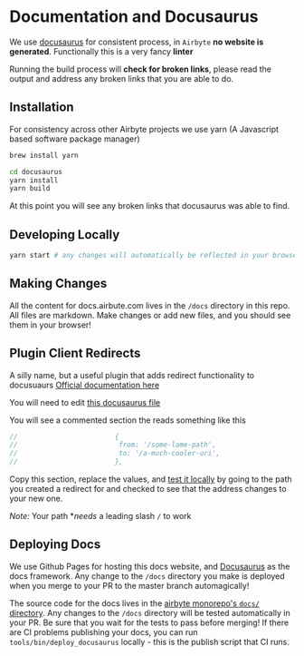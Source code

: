 # Documentation and Docusaurus

We use [docusaurus](https://docusaurus.io) for consistent process, in `Airbyte` **no website is generated**.
Functionally this is a very fancy **linter**

Running the build process will **check for broken links**, please read the output and address
any broken links that you are able to do.

## Installation

For consistency across other Airbyte projects we use yarn (A Javascript based software package manager)

```bash
brew install yarn

cd docusaurus
yarn install
yarn build
```

At this point you will see any broken links that docusaurus was able to find.

## Developing Locally

```bash
yarn start # any changes will automatically be reflected in your browser!
```

## Making Changes

All the content for docs.airbute.com lives in the `/docs` directory in this repo. All files are markdown. Make changes or add new files, and you should see them in your browser!

## Plugin Client Redirects

A silly name, but a useful plugin that adds redirect functionality to docusuaurs
[Official documentation here](https://docusaurus.io/docs/api/plugins/@docusaurus/plugin-client-redirects)

You will need to edit [this docusaurus file](https://github.com/airbytehq/airbyte/blob/master/docusaurus/docusaurus.config.js#L22)

You will see a commented section the reads something like this

```js
//                        {
//                         from: '/some-lame-path',
//                         to: '/a-much-cooler-uri',
//                        },
```

Copy this section, replace the values, and [test it locally](locally_testing_docusaurus.md) by going to the
path you created a redirect for and checked to see that the address changes to your new one.

_Note:_ Your path \*_needs_ a leading slash `/` to work

## Deploying Docs

We use Github Pages for hosting this docs website, and [Docusaurus](https://docusaurus.io/) as the docs framework. Any change to the `/docs` directory you make is deployed when you merge to your PR to the master branch automagically!

The source code for the docs lives in the [airbyte monorepo's `docs/` directory](https://github.com/airbytehq/airbyte/tree/master/docs). Any changes to the `/docs` directory will be tested automatically in your PR. Be sure that you wait for the tests to pass before merging! If there are CI problems publishing your docs, you can run `tools/bin/deploy_docusaurus` locally - this is the publish script that CI runs.
